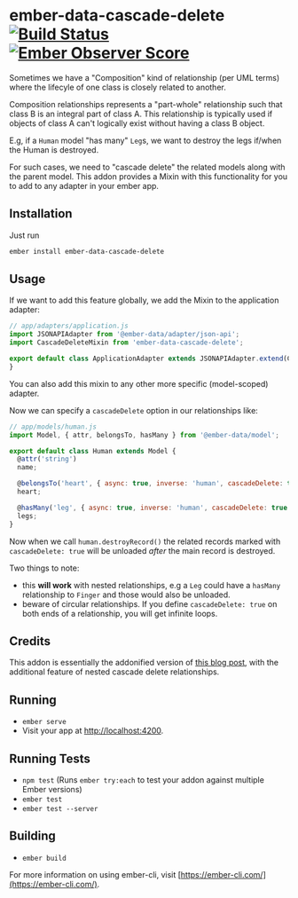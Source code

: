 # ember-data-cascade-delete [![Build Status](https://travis-ci.org/miguelcobain/ember-data-cascade-delete.svg?branch=master)](https://travis-ci.org/miguelcobain/ember-data-cascade-delete) [![Ember Observer Score](http://emberobserver.com/badges/ember-data-cascade-delete.svg)](http://emberobserver.com/addons/ember-data-cascade-delete)

Sometimes we have a "Composition" kind of relationship (per UML terms) where the lifecyle of one
class is closely related to another.

Composition relationships represents a "part-whole" relationship such that class B is an integral part of class A.
This relationship is typically used if objects of class A can't logically exist without having a class B object.

E.g, if a `Human` model "has many" `Leg`s, we want to destroy the legs if/when the Human is destroyed.

For such cases, we need to "cascade delete" the related models along with the parent model.
This addon provides a Mixin with this functionality for you to add to any adapter in your ember app.

## Installation

Just run

```bash
ember install ember-data-cascade-delete
```

## Usage

If we want to add this feature globally, we add the Mixin to the application adapter:

```js
// app/adapters/application.js
import JSONAPIAdapter from '@ember-data/adapter/json-api';
import CascadeDeleteMixin from 'ember-data-cascade-delete';

export default class ApplicationAdapter extends JSONAPIAdapter.extend(CascadeDeleteMixin) {
}
```

You can also add this mixin to any other more specific (model-scoped) adapter.

Now we can specify a `cascadeDelete` option in our relationships like:

```js
// app/models/human.js
import Model, { attr, belongsTo, hasMany } from '@ember-data/model';

export default class Human extends Model {
  @attr('string')
  name;

  @belongsTo('heart', { async: true, inverse: 'human', cascadeDelete: true })
  heart;

  @hasMany('leg', { async: true, inverse: 'human', cascadeDelete: true })
  legs;
}
```

Now when we call `human.destroyRecord()` the related records marked with `cascadeDelete: true`
will be unloaded *after* the main record is destroyed.

Two things to note:
- this **will work** with nested relationships, e.g a `Leg` could have a `hasMany` relationship to `Finger` and
those would also be unloaded.
- beware of circular relationships. If you define `cascadeDelete: true` on both ends of a relationship, you will get infinite loops.

## Credits

This addon is essentially the addonified version of [this blog post](http://thejsguy.com/2017/02/10/cascade-deleting-relationships-in-ember-data.html), with
the additional feature of nested cascade delete relationships.

## Running

* `ember serve`
* Visit your app at [http://localhost:4200](http://localhost:4200).

## Running Tests

* `npm test` (Runs `ember try:each` to test your addon against multiple Ember versions)
* `ember test`
* `ember test --server`

## Building

* `ember build`

For more information on using ember-cli, visit [https://ember-cli.com/](https://ember-cli.com/).
